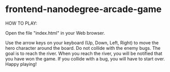 frontend-nanodegree-arcade-game
===============================




HOW TO PLAY:

Open the file "index.html" in your Web browser.

Use the arrow keys on your keyboard (Up, Down, Left, Right) to move the hero character around the board.
Do not collide with the enemy bugs. The goal is to reach the river. When you reach the river, you will be notified that you have won the game. If you collide with a bug, you will have to start over. Happy playing!

